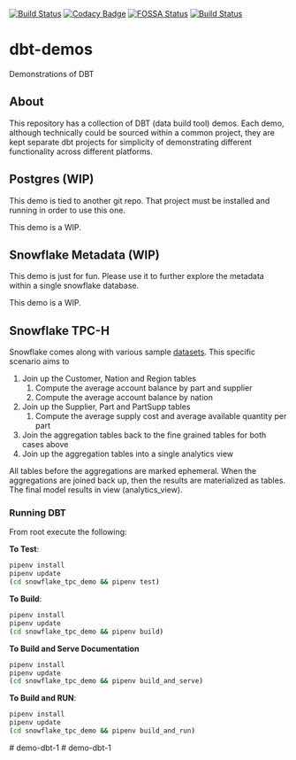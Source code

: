 [![Build Status](https://dev.azure.com/hashmap-labs/berserk-john/_apis/build/status/hashmapinc.dbt-demos?branchName=master)](https://dev.azure.com/hashmap-labs/berserk-john/_build/latest?definitionId=3&branchName=master)
[![Codacy Badge](https://api.codacy.com/project/badge/Grade/08b1644d9cac4350b182dd5556d17051)](https://www.codacy.com?utm_source=github.com&utm_medium=referral&utm_content=hashmapinc/dbt-demos&utm_campaign=Badge_Grade)
[![FOSSA Status](https://app.fossa.com/api/projects/git%2Bgithub.com%2Fhashmapinc%2Fdbt-demos.svg?type=shield)](https://app.fossa.com/projects/git%2Bgithub.com%2Fhashmapinc%2Fdbt-demos?ref=badge_shield)
[![Build Status](http://jenkins.hashmapinc.com:8080/buildStatus/icon?job=dbt-demos%2FJenkins)](http://jenkins.hashmapinc.com:8080/job/dbt-demos/job/Jenkins/)

# dbt-demos

Demonstrations of DBT

## About

This repository has a collection of DBT (data build tool) demos. Each demo, although technically could
be sourced within a common project, they are kept separate dbt projects for simplicity of demonstrating
different functionality across different platforms.

## Postgres (WIP)

This demo is tied to another git repo. That project must be installed and running in order to use this
one.

This demo is a WIP.

## Snowflake Metadata (WIP)

This demo is just for fun. Please use it to further explore the metadata within a single snowflake database.

This demo is a WIP.

## Snowflake TPC-H

Snowflake comes along with various sample [datasets](https://docs.snowflake.net/manuals/user-guide/sample-data-tpch.html). This specific scenario aims to

1. Join up the Customer, Nation and Region tables
   1. Compute the average account balance by part and supplier
   1. Compute the average account balance by nation
1. Join up the Supplier, Part and PartSupp tables
   1. Compute the average supply cost and average available quantity per part
1. Join the aggregation tables back to the fine grained tables for both cases above
1. Join up the aggregation tables into a single analytics view

All tables before the aggregations are marked ephemeral. When the aggregations are joined back up, then the results are
materialized as tables. The final model results in view (analytics_view).

### Running DBT

From root execute the following:

**To Test**:

```bash
pipenv install
pipenv update
(cd snowflake_tpc_demo && pipenv test)
```

**To Build**:

```bash
pipenv install
pipenv update
(cd snowflake_tpc_demo && pipenv build)
```

**To Build and Serve Documentation**

```bash
pipenv install
pipenv update
(cd snowflake_tpc_demo && pipenv build_and_serve)
```

**To Build and RUN**:

```bash
pipenv install
pipenv update
(cd snowflake_tpc_demo && pipenv build_and_run)
```
#   d e m o - d b t - 1  
 #   d e m o - d b t - 1  
 